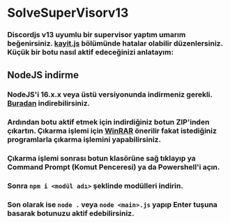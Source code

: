 # SolveSuperVisorv13

### Discordjs v13 uyumlu bir supervisor yaptım umarım beğenirsiniz. [kayit.js](#) bölümünde hatalar olabilir düzenlersiniz. Küçük bir botu nasıl aktif edeceğinizi anlatayım:

## NodeJS indirme

### NodeJS'i 16.x.x veya üstü versiyonunda indirmeniz gerekli. [Buradan](https://nodejs.org/tr/) indirebilirsiniz.

### Ardından botu aktif etmek için indirdiğiniz botun ZIP'inden çıkartın. Çıkarma işlemi için [WinRAR](https://www.win-rar.com/start.html?&L=5) önerilir fakat istediğiniz programlarla çıkarma işlemini yapabilirsiniz.

### Çıkarma işlemi sonrası botun klasörüne sağ tıklayıp ya Command Prompt (Komut Penceresi) ya da Powershell'i açın.

### Sonra `npm i <modül adı>` şeklinde modülleri indirin.

### Son olarak ise `node .` veya `node <main>.js` yapıp Enter tuşuna basarak botunuzu aktif edebilirsiniz.
